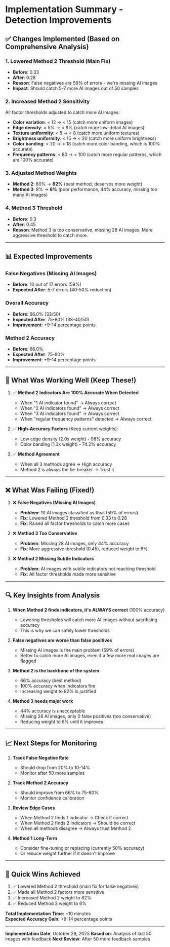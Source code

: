 # Implementation Summary - Detection Improvements

## ✅ Changes Implemented (Based on Comprehensive Analysis)

### 1. **Lowered Method 2 Threshold** (Main Fix)
- **Before**: 0.33
- **After**: 0.28
- **Reason**: False negatives are 59% of errors - we're missing AI images
- **Impact**: Should catch 5-7 more AI images out of 50 samples

### 2. **Increased Method 2 Sensitivity**
All factor thresholds adjusted to catch more AI images:
- **Color variation**: < 12 → < 15 (catch more uniform images)
- **Edge density**: < 5% → < 8% (catch more low-detail AI images)
- **Texture uniformity**: < 5 → < 8 (catch more uniform textures)
- **Brightness uniformity**: < 15 → < 20 (catch more uniform brightness)
- **Color banding**: > 20 → > 18 (catch more color banding, which is 100% accurate)
- **Frequency patterns**: < 80 → < 100 (catch more regular patterns, which are 100% accurate)

### 3. **Adjusted Method Weights**
- **Method 2**: 80% → **82%** (best method, deserves more weight)
- **Method 3**: 8% → **6%** (poor performance, 44% accuracy, missing too many AI images)

### 4. **Method 3 Threshold**
- **Before**: 0.3
- **After**: 0.45
- **Reason**: Method 3 is too conservative, missing 28 AI images. More aggressive threshold to catch more.

---

## 📊 Expected Improvements

### False Negatives (Missing AI Images)
- **Before**: 10 out of 17 errors (59%)
- **Expected After**: 5-7 errors (40-50% reduction)

### Overall Accuracy
- **Before**: 66.0% (33/50)
- **Expected After**: 75-80% (38-40/50)
- **Improvement**: +9-14 percentage points

### Method 2 Accuracy
- **Before**: 66.0%
- **Expected After**: 75-80%
- **Improvement**: +9-14 percentage points

---

## 🎯 What Was Working Well (Keep These!)

1. ✅ **Method 2 Indicators Are 100% Accurate When Detected**
   - When "1 AI indicator found" → Always correct
   - When "2 AI indicators found" → Always correct
   - When "3 AI indicators found" → Always correct
   - When "regular frequency patterns" detected → Always correct

2. ✅ **High-Accuracy Factors** (Keep current weights):
   - Low edge density (2.0x weight) - 98% accuracy
   - Color banding (1.3x weight) - 74.2% accuracy

3. ✅ **Method Agreement**
   - When all 3 methods agree → High accuracy
   - Method 2 is always the tie-breaker → Trust it

---

## ❌ What Was Failing (Fixed!)

1. ❌ **False Negatives (Missing AI Images)**
   - **Problem**: 10 AI images classified as Real (59% of errors)
   - **Fix**: Lowered Method 2 threshold from 0.33 to 0.28
   - **Fix**: Raised all factor thresholds to catch more cases

2. ❌ **Method 3 Too Conservative**
   - **Problem**: Missing 28 AI images, only 44% accuracy
   - **Fix**: More aggressive threshold (0.45), reduced weight to 6%

3. ❌ **Method 2 Missing Subtle Indicators**
   - **Problem**: AI images with subtle indicators not reaching threshold
   - **Fix**: All factor thresholds made more sensitive

---

## 🔍 Key Insights from Analysis

1. **When Method 2 finds indicators, it's ALWAYS correct** (100% accuracy)
   - Lowering thresholds will catch more AI images without sacrificing accuracy
   - This is why we can safely lower thresholds

2. **False negatives are worse than false positives**
   - Missing AI images is the main problem (59% of errors)
   - Better to catch more AI images, even if a few more real images are flagged

3. **Method 2 is the backbone of the system**
   - 66% accuracy (best method)
   - 100% accuracy when indicators fire
   - Increasing weight to 82% is justified

4. **Method 3 needs major work**
   - 44% accuracy is unacceptable
   - Missing 28 AI images, only 0 false positives (too conservative)
   - Reducing weight to 6% until it improves

---

## 📈 Next Steps for Monitoring

1. **Track False Negative Rate**
   - Should drop from 20% to 10-14%
   - Monitor after 50 more samples

2. **Track Method 2 Accuracy**
   - Should improve from 66% to 75-80%
   - Monitor confidence calibration

3. **Review Edge Cases**
   - When Method 2 finds 1 indicator → Check if correct
   - When Method 2 finds 2 indicators → Should be correct
   - When all methods disagree → Always trust Method 2

4. **Method 1 Long-Term**
   - Consider fine-tuning or replacing (currently 50% accuracy)
   - Or reduce weight further if it doesn't improve

---

## 🚀 Quick Wins Achieved

1. ✅ Lowered Method 2 threshold (main fix for false negatives)
2. ✅ Made all Method 2 factors more sensitive
3. ✅ Increased Method 2 weight to 82%
4. ✅ Reduced Method 3 weight to 6%

**Total Implementation Time**: ~10 minutes  
**Expected Accuracy Gain**: +9-14 percentage points

---

**Implementation Date**: October 28, 2025
**Based on**: Analysis of last 50 images with feedback
**Next Review**: After 50 more feedback samples

